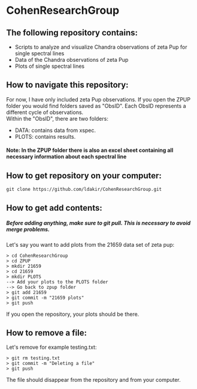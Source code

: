 # CohenResearchGroup

## The following repository contains:

  - Scripts to analyze and visualize Chandra observations of zeta Pup for single spectral lines
  - Data of the Chandra observations of zeta Pup
  - Plots of single spectral lines

## How to navigate this repository:

For now, I have only included zeta Pup observations. If you open the ZPUP folder you would find folders saved as "ObsID". Each ObsID represents a different cycle of observations. <br/>
Within the "ObsID", there are two folders:  
  - DATA: contains data from xspec. 
  - PLOTS: contains results. <br/>
#### Note: In the ZPUP folder there is also an excel sheet containing all necessary information about each spectral line

## How to get repository on your computer:
	git clone https://github.com/ldakir/CohenResearchGroup.git

## How to get add contents:

##### Before adding anything, make sure to git pull. This is necessary to avoid merge problems. <br/>

Let's say you want to add plots from the 21659 data set of zeta pup:

	> cd CohenResearchGroup
	> cd ZPUP  
	> mkdir 21659  
	> cd 21659
	> mkdir PLOTS  
	--> Add your plots to the PLOTS folder
	--> Go back to zpup folder
	> git add 21659
	> git commit -m "21659 plots"
	> git push
	
If you open the repository, your plots should be there.


## How to remove a file:

Let's remove for example testing.txt:
	
	> git rm testing.txt
	> git commit -m "Deleting a file"
	> git push
	
The file should disappear from the repository and from your computer. 





  
